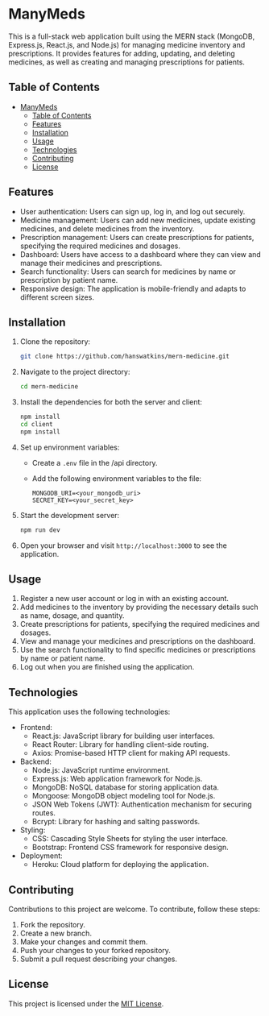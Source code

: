 # ManyMeds

This is a full-stack web application built using the MERN stack (MongoDB, Express.js, React.js, and Node.js) for managing medicine inventory and prescriptions. It provides features for adding, updating, and deleting medicines, as well as creating and managing prescriptions for patients.

## Table of Contents

- [ManyMeds](#manymeds)
  - [Table of Contents](#table-of-contents)
  - [Features](#features)
  - [Installation](#installation)
  - [Usage](#usage)
  - [Technologies](#technologies)
  - [Contributing](#contributing)
  - [License](#license)

## Features

- User authentication: Users can sign up, log in, and log out securely.
- Medicine management: Users can add new medicines, update existing medicines, and delete medicines from the inventory.
- Prescription management: Users can create prescriptions for patients, specifying the required medicines and dosages.
- Dashboard: Users have access to a dashboard where they can view and manage their medicines and prescriptions.
- Search functionality: Users can search for medicines by name or prescription by patient name.
- Responsive design: The application is mobile-friendly and adapts to different screen sizes.

## Installation

1. Clone the repository:

   ```bash
   git clone https://github.com/hanswatkins/mern-medicine.git
   ```

2. Navigate to the project directory:

   ```bash
   cd mern-medicine
   ```

3. Install the dependencies for both the server and client:

   ```bash
   npm install
   cd client
   npm install
   ```

4. Set up environment variables:
   - Create a `.env` file in the /api directory.
   - Add the following environment variables to the file:

     ```
     MONGODB_URI=<your_mongodb_uri>
     SECRET_KEY=<your_secret_key>
     ```

5. Start the development server:

   ```bash
   npm run dev
   ```

6. Open your browser and visit `http://localhost:3000` to see the application.

## Usage

1. Register a new user account or log in with an existing account.
2. Add medicines to the inventory by providing the necessary details such as name, dosage, and quantity.
3. Create prescriptions for patients, specifying the required medicines and dosages.
4. View and manage your medicines and prescriptions on the dashboard.
5. Use the search functionality to find specific medicines or prescriptions by name or patient name.
6. Log out when you are finished using the application.

## Technologies

This application uses the following technologies:

- Frontend:
  - React.js: JavaScript library for building user interfaces.
  - React Router: Library for handling client-side routing.
  - Axios: Promise-based HTTP client for making API requests.
- Backend:
  - Node.js: JavaScript runtime environment.
  - Express.js: Web application framework for Node.js.
  - MongoDB: NoSQL database for storing application data.
  - Mongoose: MongoDB object modeling tool for Node.js.
  - JSON Web Tokens (JWT): Authentication mechanism for securing routes.
  - Bcrypt: Library for hashing and salting passwords.
- Styling:
  - CSS: Cascading Style Sheets for styling the user interface.
  - Bootstrap: Frontend CSS framework for responsive design.
- Deployment:
  - Heroku: Cloud platform for deploying the application.

## Contributing

Contributions to this project are welcome. To contribute, follow these steps:

1. Fork the repository.
2. Create a new branch.
3. Make your changes and commit them.
4. Push your changes to your forked repository.
5. Submit a pull request describing your changes.

## License

This project is licensed under the [MIT License](LICENSE).